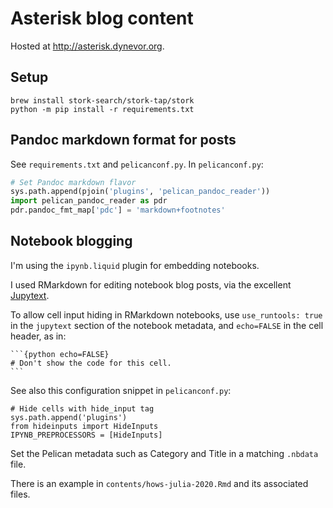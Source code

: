 # Asterisk blog content

Hosted at <http://asterisk.dynevor.org>.

## Setup

```
brew install stork-search/stork-tap/stork
python -m pip install -r requirements.txt
```

## Pandoc markdown format for posts

See `requirements.txt` and `pelicanconf.py`.  In `pelicanconf.py`:

```python
# Set Pandoc markdown flavor
sys.path.append(pjoin('plugins', 'pelican_pandoc_reader'))
import pelican_pandoc_reader as pdr
pdr.pandoc_fmt_map['pdc'] = 'markdown+footnotes'
```

## Notebook blogging

I'm using the `ipynb.liquid` plugin for embedding notebooks.

I used RMarkdown for editing notebook blog posts, via the excellent
[Jupytext](https://github.com/mwouts/jupytext).

To allow cell input hiding in RMarkdown notebooks, use `use_runtools: true` in
the `jupytext` section of the notebook metadata, and `echo=FALSE` in the cell
header, as in:

~~~
```{python echo=FALSE}
# Don't show the code for this cell.
```
~~~

See also this configuration snippet in `pelicanconf.py`:

```{python}
# Hide cells with hide_input tag
sys.path.append('plugins')
from hideinputs import HideInputs
IPYNB_PREPROCESSORS = [HideInputs]
```


Set the Pelican metadata such as Category and Title in a matching `.nbdata`
file.

There is an example in `contents/hows-julia-2020.Rmd` and its associated files.
